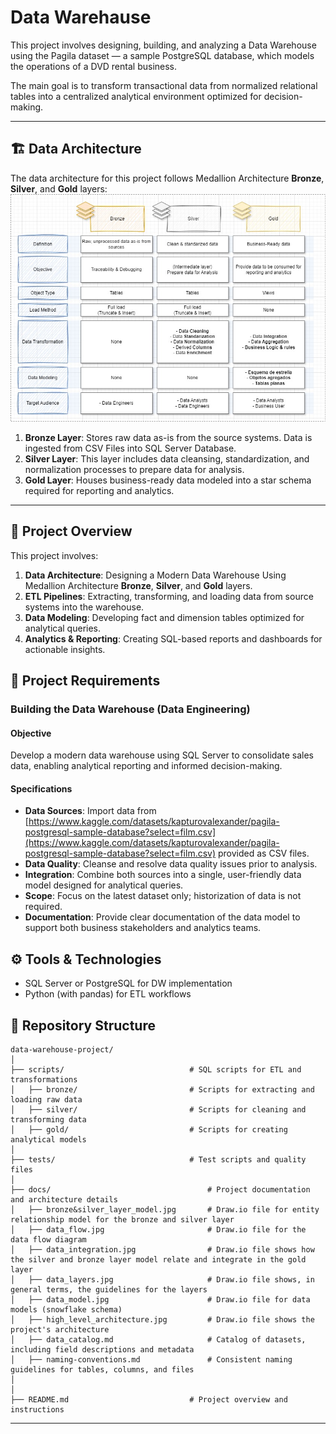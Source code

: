 # Data Warehause

This project involves designing, building, and analyzing a Data Warehouse using the Pagila dataset — a sample PostgreSQL database, which models the operations of a DVD rental business.

The main goal is to transform transactional data from normalized relational tables into a centralized analytical environment optimized for decision-making.

---
## 🏗️ Data Architecture

The data architecture for this project follows Medallion Architecture **Bronze**, **Silver**, and **Gold** layers:
![Data Architecture](docs/data_layers.jpg)

1. **Bronze Layer**: Stores raw data as-is from the source systems. Data is ingested from CSV Files into SQL Server Database.
2. **Silver Layer**: This layer includes data cleansing, standardization, and normalization processes to prepare data for analysis.
3. **Gold Layer**: Houses business-ready data modeled into a star schema required for reporting and analytics.

---
## 📖 Project Overview

This project involves:

1. **Data Architecture**: Designing a Modern Data Warehouse Using Medallion Architecture **Bronze**, **Silver**, and **Gold** layers.
2. **ETL Pipelines**: Extracting, transforming, and loading data from source systems into the warehouse.
3. **Data Modeling**: Developing fact and dimension tables optimized for analytical queries.
4. **Analytics & Reporting**: Creating SQL-based reports and dashboards for actionable insights.

## 🚀 Project Requirements

### Building the Data Warehouse (Data Engineering)

#### Objective
Develop a modern data warehouse using SQL Server to consolidate sales data, enabling analytical reporting and informed decision-making.

#### Specifications
- **Data Sources**: Import data from [https://www.kaggle.com/datasets/kapturovalexander/pagila-postgresql-sample-database?select=film.csv](https://www.kaggle.com/datasets/kapturovalexander/pagila-postgresql-sample-database?select=film.csv) provided as CSV files.
- **Data Quality**: Cleanse and resolve data quality issues prior to analysis.
- **Integration**: Combine both sources into a single, user-friendly data model designed for analytical queries.
- **Scope**: Focus on the latest dataset only; historization of data is not required.
- **Documentation**: Provide clear documentation of the data model to support both business stakeholders and analytics teams.

## ⚙️ Tools & Technologies

- SQL Server or PostgreSQL for DW implementation
- Python (with pandas) for ETL workflows

## 📂 Repository Structure
```
data-warehouse-project/
│
├── scripts/                            # SQL scripts for ETL and transformations
│   ├── bronze/                         # Scripts for extracting and loading raw data
│   ├── silver/                         # Scripts for cleaning and transforming data
│   ├── gold/                           # Scripts for creating analytical models
│
├── tests/                              # Test scripts and quality files
│
├── docs/                                   # Project documentation and architecture details
│   ├── bronze&silver_layer_model.jpg       # Draw.io file for entity relationship model for the bronze and silver layer
│   ├── data_flow.jpg                       # Draw.io file for the data flow diagram
│   ├── data_integration.jpg                # Draw.io file shows how the silver and bronze layer model relate and integrate in the gold layer
│   ├── data_layers.jpg                     # Draw.io file shows, in general terms, the guidelines for the layers
│   ├── data_model.jpg                      # Draw.io file for data models (snowflake schema)
│   ├── high_level_architecture.jpg         # Draw.io file shows the project's architecture
│   ├── data_catalog.md                     # Catalog of datasets, including field descriptions and metadata
│   ├── naming-conventions.md               # Consistent naming guidelines for tables, columns, and files
│
│
├── README.md                           # Project overview and instructions
```
---

